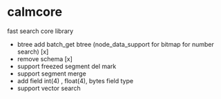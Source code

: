 # calmcore

fast search core library

* btree add batch_get btree (node_data_support for bitmap for number search) [x]
* remove schema [x]
* support freezed segment del mark 
* support segment merge 
* add field int(4) , float(4), bytes field type
* support vector search
